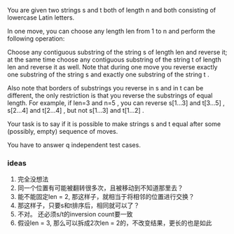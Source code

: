 You are given two strings s
 and t
 both of length n
 and both consisting of lowercase Latin letters.

In one move, you can choose any length len
 from 1
 to n
 and perform the following operation:

Choose any contiguous substring of the string s
 of length len
 and reverse it;
at the same time choose any contiguous substring of the string t
 of length len
 and reverse it as well.
Note that during one move you reverse exactly one substring of the string s
 and exactly one substring of the string t
.

Also note that borders of substrings you reverse in s
 and in t
 can be different, the only restriction is that you reverse the substrings of equal length. For example, if len=3
 and n=5
, you can reverse s[1…3]
 and t[3…5]
, s[2…4]
 and t[2…4]
, but not s[1…3]
 and t[1…2]
.

Your task is to say if it is possible to make strings s
 and t
 equal after some (possibly, empty) sequence of moves.

You have to answer q
 independent test cases.

 ### ideas
 1. 完全没想法
 2. 同一个位置有可能被翻转很多次，且被移动到不知道那里去？
 3. 能不能固定len = 2, 那这样子，就相当于将相邻的位置进行交换？
 4. 那这样子，只要s和t排序后，相同就可以了？
 5. 不对。 还必须s/t的inversion count要一致
 6. 假设len = 3, 那么可以拆成2次len = 2的，不改变结果，更长的也是如此